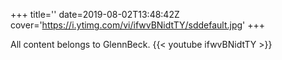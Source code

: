 +++
title=''
date=2019-08-02T13:48:42Z
cover='https://i.ytimg.com/vi/ifwvBNidtTY/sddefault.jpg'
+++

All content belongs to GlennBeck.
{{< youtube ifwvBNidtTY >}}
